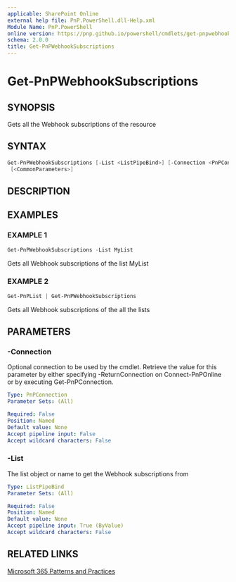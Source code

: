 ```yaml
---
applicable: SharePoint Online
external help file: PnP.PowerShell.dll-Help.xml
Module Name: PnP.PowerShell
online version: https://pnp.github.io/powershell/cmdlets/get-pnpwebhooksubscriptions
schema: 2.0.0
title: Get-PnPWebhookSubscriptions
---
```


# Get-PnPWebhookSubscriptions

## SYNOPSIS
Gets all the Webhook subscriptions of the resource

## SYNTAX

```powershell
Get-PnPWebhookSubscriptions [-List <ListPipeBind>] [-Connection <PnPConnection>]
 [<CommonParameters>]
```

## DESCRIPTION

## EXAMPLES

### EXAMPLE 1
```powershell
Get-PnPWebhookSubscriptions -List MyList
```

Gets all Webhook subscriptions of the list MyList

### EXAMPLE 2
```powershell
Get-PnPList | Get-PnPWebhookSubscriptions
```

Gets all Webhook subscriptions of the all the lists

## PARAMETERS

### -Connection
Optional connection to be used by the cmdlet. Retrieve the value for this parameter by either specifying -ReturnConnection on Connect-PnPOnline or by executing Get-PnPConnection.

```yaml
Type: PnPConnection
Parameter Sets: (All)

Required: False
Position: Named
Default value: None
Accept pipeline input: False
Accept wildcard characters: False
```

### -List
The list object or name to get the Webhook subscriptions from

```yaml
Type: ListPipeBind
Parameter Sets: (All)

Required: False
Position: Named
Default value: None
Accept pipeline input: True (ByValue)
Accept wildcard characters: False
```



## RELATED LINKS

[Microsoft 365 Patterns and Practices](https://aka.ms/m365pnp)
